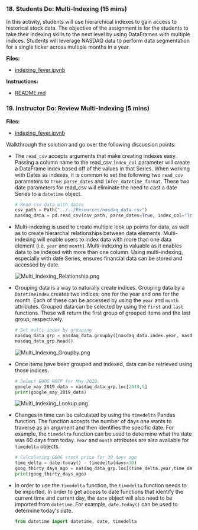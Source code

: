 ### 18. Students Do: Multi-Indexing (15 mins)

In this activity, students will use hierarchical indexes to gain access to historical stock data. The objective of the assignment is for the students to take their indexing skills to the next level by using DataFrames with multiple indices. Students will leverage NASDAQ data to perform data segmentation for a single ticker across multiple months in a year.

**Files:**

* [indexing_fever.ipynb](Activities/09-Stu_Multi_Indexing/Unsolved/Core/indexing_fever.ipynb)

**Instructions:**

* [README.md](Activities/09-Stu_Multi_Indexing/README.md)

### 19. Instructor Do: Review Multi-Indexing (5 mins)

**Files:**

* [indexing_fever.ipynb](Activities/09-Stu_Multi_Indexing/Solved/Core/indexing_fever.ipynb)

Walkthrough the solution and go over the following discussion points:

* The `read_csv` accepts arguments that make creating indexes easy. Passing a column name to the read_csv `index_col` parameter will create a DataFrame index based off of the values in that Series. When working with Dates as indexes, it is common to set the following two `read_csv` parameters to `True`: `parse_dates` and `infer_datetime_format`. These two date parameters for read_csv will eliminate the need to cast a date Series to a `datetime` object.

  ```python
  # Read csv data with dates
  csv_path = Path("../../Resources/nasdaq_data.csv")
  nasdaq_data = pd.read_csv(csv_path, parse_dates=True, index_col="Trade DATE", infer_datetime_format=True)
  ```

* Multi-indexing is used to create multiple look up points for data, as well as to create hierarchal relationships between data elements. Multi-indexing will enable users to index data with more than one data element (i.e. `year` and `month`). Multi-indexing is valuable as it enables data to be indexed with more than one column. Using multi-indexing, especially with date Series, ensures financial data can be stored and accessed by date.

  ![Multi_Indexing_Relationship.png](Images/Multi_Indexing_Relationship.png)

* Grouping data is a way to naturally create indices. Grouping data by a `DatetimeIndex` creates two indices: one for the year and one for the month. Each of these can be accessed by using the `year` and `month` attributes. Grouped data can be selected by using the `first` and `last` functions. These will return the first group of grouped items and the last group, respectively.

  ```python
  # Set multi-index by grouping
  nasdaq_data_grp = nasdaq_data.groupby([nasdaq_data.index.year, nasdaq_data.index.month]).first()
  nasdaq_data_grp.head()
  ```

  ![Multi_Indexing_Groupby.png](Images/Multi_Indexing_Groupby.png)

* Once items have been grouped and indexed, data can be retrieved using those indices.

    ```python
    # Select GOOG NOCP for May 2019
    google_may_2019_data = nasdaq_data_grp.loc[2019,5]
    print(google_may_2019_data)
    ```

    ![Multi_Indexing_Lookup.png](Images/Multi_Indexing_Lookup.png)

* Changes in time can be calculated by using the `timedelta` Pandas function. The function accepts the number of days one wants to traverse as an argument and then identifies the specific date. For example, the `timedelta` function can be used to determine what the date was 60 days from today. `Year` and `month` attributes are also available for `timedelta` objects.

  ```python
  # Calculating GOOG stock price for 30 days ago
  time_delta = date.today() - timedelta(days=30)
  goog_thirty_days_ago = nasdaq_data_grp.loc[(time_delta.year,time_delta.month)]
  print(goog_thirty_days_ago)
  ```

* In order to use the `timedelta` function, the `timedelta` function needs to be imported. In order to get access to date functions that identify the current time and current day, the `date` object will also need to be imported from `datetime`. For example, `date.today()` can be used to determine today's date.

  ```python
  from datetime import datetime, date, timedelta
  ```

